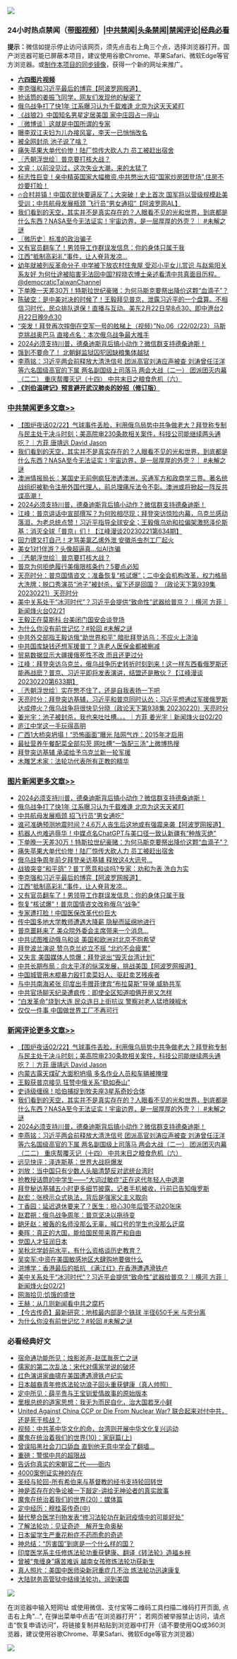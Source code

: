 ![](https://raw.githubusercontent.com/jsvpn/jsproxy/dev/64photo/fqnews-qr.jpg)

<div id="tt">
<h3>24小时热点禁闻（<a href="https://aaa.v2dns.tk/?QAjUl=BgRp5UNKRn&T5Vk=fPVH&Q59Ab=WxGE" target="_blank">带图视频</a>）|<a href="#%E4%B8%AD%E5%85%B1%E7%A6%81%E9%97%BB%E6%9B%B4%E5%A4%9A%E6%96%87%E7%AB%A0">中共禁闻</a>|<a href="#%E5%9B%BE%E7%89%87%E6%96%B0%E9%97%BB%E6%9B%B4%E5%A4%9A%E6%96%87%E7%AB%A0">头条禁闻</a>|<a href="#%E6%96%B0%E9%97%BB%E8%AF%84%E8%AE%BA%E6%9B%B4%E5%A4%9A%E6%96%87%E7%AB%A0">禁闻评论|<a href="#%E5%BF%85%E7%9C%8B%E7%BB%8F%E5%85%B8%E5%A5%BD%E6%96%87">经典必看</a></h3>
<div><b>提示：</b>微信如提示停止访问该网页，须先点击右上角三个点，选择浏览器打开。国产浏览器可能已屏蔽本项目，建议使用谷歌Chrome、苹果Safari、微软Edge等官方浏览器。或<a href="%E5%88%B6%E4%BD%9Cgit%E7%A6%81%E9%97%BB%E9%95%9C%E5%83%8F.md">制作本项目的同步镜像</a>，获得一个新的网址来推广。</div>
<ul>
<li><b><a href="http://d2.v2rss.gq/64.mp4" target="_blank">六四图片视频</a></b></li>
<li><a href="/topimagenews/20230222/1851844.md">李克强和习近平最后的博弈【阿波罗网报道】</a></li>
<li><a href="/cnnews/20230222/1851776.md">抢话筒的姜振飞同学，网友们发现他的秘密了</a></li>
<li><a href="/topimagenews/20230222/1851905.md">俄乌战争打了快1年 江系曝习认为千载难逢 北京为这天天紧盯</a></li>
<li><a href="/yule/20230222/1851752.md">《战狼2》中国知名男星定居美国 家中庄园占一座山</a></li>
<li><a href="/ssgc/20230222/1851757.md">〖微博谈〗这就是中国所谓的专家</a></li>
<li><a href="/yule/20230222/1851881.md">曝李双江夫妇为儿办接风宴，李天一已悄悄改名</a></li>
<li><a href="/sohnews/20230222/1851830.md">被全网封杀 池子说了啥？</a></li>
<li><a href="/topimagenews/20230222/1851875.md">痛失苹果大单代价惨！陆厂惊传大砍人力 员工被赶出宿舍</a></li>
<li><a href="/cbnews/20230222/1851846.md">〖兲朝浮世绘〗普京要打核大战？</a></li>
<li><a href="/sohnews/20230222/1851914.md">文睿：以前没见过，这次失业大潮，来的太猛了</a></li>
<li><a href="/sohnews/20230222/1851921.md">标志性巨变！亲中精英国家大幅撤资.中共憋出大招“国家炒房团登场”,住房不炒要打脸！</a></li>
<li><a href="/sohnews/20230222/1851943.md">🔥合村并镇！中国农民快要逼反了；大突破！史上首次 国军将以营级规模赴美受训；中共航母发展瓶颈 飞行员“男女通招”【阿波罗网AL】</a></li>
<li><a href="/comments/20230222/1851929.md">我们看到的天空，其实并不是真实存在的？人眼看不见的光和世界，到底都是什么东西？NASA至今无法证实！宇宙边界，是一层厚厚的外壳？｜ #未解之谜</a></li>
<li><a href="/bblog/20230222/1851756.md">〖微历史〗标准的政治骗子</a></li>
<li><a href="/topimagenews/20230222/1851788.md">又有官员翻车了！男领导工作群误发信息：你的身体只属于我</a></li>
<li><a href="/topimagenews/20230222/1851815.md">江西“抵制高彩礼”事件，让人脊背发凉…</a></li>
<li><a href="/sohnews/20230222/1851922.md">幼年就被列反革命分子 中学被下放农村住鬼屋  受邓小平女儿赏识 与赵紫阳关系友好 为何仕途被陷害无法回中国?程晓农博士亲述看清中共真面目历程。 @democraticTaiwanChannel</a></li>
<li><a href="/topimagenews/20230222/1851879.md">下单晚一天差30万！特斯拉世纪豪赌：为何马斯克要祭出降价这颗“血滴子”？</a></li>
<li><a href="/sohnews/20230222/1851930.md">陈破空：是中美对决的时候了！王毅拜见普京，泄露习近平的一个盘算。不相信习时代，民众排队退保！直播与互动。美东2月22日早8点30、即中港台2月22日晚9点30</a></li>
<li><a href="/sohnews/20230223/1851990.md">“突发！拜登再次摔倒在空军一号的舷梯上（视频）”No.06（22/02/23）马斯克挑战奥巴马 直接点名：本次俄乌战争最大推手</a></li>
<li><a href="/comments/20230222/1851923.md">2024必须支持川普，德桑迪斯背后搞小动作？微信群支持德桑迪斯！</a></li>
<li><a href="/worldnews/20230222/1851839.md">饿到不要命了！ 北朝鲜监狱囚犯因缺粮集体越狱</a></li>
<li><a href="/comments/20230222/1851878.md">李燕铭：习近平两会前释放大清洗信号 团派高官刘涛应声被查 刘涛曾任汪洋等六名国级高官的下属 两名副国级上司落马 两会大战（二一） 团派团灭内幕（二二） 重庆帮覆灭记（十四） 中共末日之粮食危机（六）</a></li>
<li><b><a href="/comments/20200207/1272816.md" target="_blank">《刘伯温碑记》预言避开武汉肺炎的妙招（修订版）</a></b></li>
</ul>
</div>

<div class="catlist">
<h3><a href="/cbnews/" target="_blank">中共禁闻</a><span><a href="/cbnews/" target="_blank" rel="nofollow">更多文章>></a></span></h3>
<ul>
<li><a href="/comments/20230223/1852009.md" target="_blank">【围炉夜话02/22】气球事件丢脸，利用俄乌局势中共争做老大？拜登称专制与民主处于决斗时刻；美高院审230条款相关案件，科技公司能继续两头通吃？｜方菲 唐靖远 David Jason</a></li>
<li><a href="/comments/20230222/1851929.md" target="_blank">我们看到的天空，其实并不是真实存在的？人眼看不见的光和世界，到底都是什么东西？NASA至今无法证实！宇宙边界，是一层厚厚的外壳？｜ #未解之谜</a></li>
<li><a href="/cbnews/20230222/1851925.md" target="_blank">澳洲情报局长：某国史无前例疯狂渗透澳洲，买通军方和政商学三界。著名统战组织被勒令注册外国代理人，前总理痛斥法令不彰。澳洲或将掀起一阵反共谍高潮！</a></li>
<li><a href="/comments/20230222/1851923.md" target="_blank">2024必须支持川普，德桑迪斯背后搞小动作？微信群支持德桑迪斯！</a></li>
<li><a href="/cbnews/20230222/1851884.md" target="_blank">江峰：普京讲话中宣部撰写？为何败相尽现；拜登突访惊险内幕，乌克兰感动落泪，为老总统点赞！习近平指导全球安全；王毅俄乌劝和拉偏架激怒泽伦斯基：消灭全球「普京」们！【江峰漫谈20230221第634期】</a></li>
<li><a href="/cbnews/20230222/1851880.md" target="_blank">回力镖又打自己！才骂美氯乙烯外泄 安徽杀虫剂工厂起火</a></li>
<li><a href="/cbnews/20230222/1851854.md" target="_blank">美女1对1伴游？头像超逼真…似AI诈骗</a></li>
<li><a href="/cbnews/20230222/1851846.md" target="_blank">〖兲朝浮世绘〗普京要打核大战？</a></li>
<li><a href="/cbnews/20230222/1851816.md" target="_blank">普京为何拒绝履行美俄限核条约？5要点必知</a></li>
<li><a href="/cbnews/20230222/1851787.md" target="_blank">天亮时分：普京国情咨文：准备恢复“核试爆”；二中全会机构改革，权力格局大洗牌；脱口秀演员“池子”被封杀，留下还是回国？ （政论天下第939集 20230221）天亮时分</a></li>
<li><a href="/comments/20230222/1851733.md" target="_blank">美中关系处于“冰河时代”？习近平会提供“致命性”武器给普京？｜横河 方菲｜新闻烽火台02/21</a></li>
<li><a href="/cbnews/20230222/1851711.md" target="_blank">王毅正在莫斯科 台美闭门国安会谈登场</a></li>
<li><a href="/comments/20230222/1851698.md" target="_blank">为什么你没有前世记忆？#轮回 #未解之谜</a></li>
<li><a href="/cbnews/20230222/1851638.md" target="_blank">中共外交部指王毅访俄“助世界和平” 暗批拜登访乌：不应火上浇油</a></li>
<li><a href="/cbnews/20230221/1851583.md" target="_blank">中共国库缺钱还想军援普丁？连老人医保金都被删减</a></li>
<li><a href="/cbnews/20230221/1851510.md" target="_blank">贸易数据显示大疆援俄死性不改 而且还更过分</a></li>
<li><a href="/cbnews/20230221/1851392.md" target="_blank">江峰：拜登突访乌克兰，俄乌战争历史转折时刻到来！这一样东西看俄罗斯还能再战麽？普京、习近平即将发表演讲，结盟还是散伙？【江峰漫谈20230220第633期】</a></li>
<li><a href="/cbnews/20230221/1851388.md" target="_blank">〖兲朝浮世绘〗实在憋不住了，还是自我表扬一下吧</a></li>
<li><a href="/cbnews/20230221/1851333.md" target="_blank">天亮时分：拜登突访基辅，习近平和普京同时认怂；习近平想通过军援俄罗斯达成停火？俄乌战争将很快见分晓（政论天下第938集 20230220）天亮时分</a></li>
<li><a href="/comments/20230221/1851273.md" target="_blank">姜光宇：池子被封杀，我也来吐吐槽。。。｜方菲 姜光宇｜新闻烽火台02/20</a></li>
<li><a href="/cbnews/20230221/1851231.md" target="_blank">庐江中学这一手玩得高明</a></li>
<li><a href="/cbnews/20230220/1851138.md" target="_blank">广西1大桥突坍塌！“恐怖画面”曝光 陆网气炸：2015年才启用</a></li>
<li><a href="/cbnews/20230220/1851097.md" target="_blank">最扯营养午餐配菜全部勾芡 网吐槽“一饭配三汤”上微博热搜</a></li>
<li><a href="/cbnews/20230220/1851081.md" target="_blank">拜登突访基辅 承诺给予乌克兰新一轮军援</a></li>
<li><a href="/cbnews/20230220/1850904.md" target="_blank">木雕艺术家：法轮功代表所有正教的精华</a></li>

</ul>
</div>
<div class="catlist">
<h3><a href="/topimagenews/" target="_blank">图片新闻</a><span><a href="/topimagenews/" target="_blank" rel="nofollow">更多文章>></a></span></h3>
<ul>
<li><a href="/comments/20230222/1851923.md" target="_blank">2024必须支持川普，德桑迪斯背后搞小动作？微信群支持德桑迪斯！</a></li>
<li><a href="/topimagenews/20230222/1851905.md" target="_blank">俄乌战争打了快1年 江系曝习认为千载难逢 北京为这天天紧盯</a></li>
<li><a href="/topimagenews/20230222/1851892.md" target="_blank">中共航母发展瓶颈 招飞行员“男女通吃”</a></li>
<li><a href="/topimagenews/20230222/1851888.md" target="_blank">谁可准确预测地震时间？4.6万人丧生后这地或有强震来袭【阿波罗网报道】</a></li>
<li><a href="/topimagenews/20230222/1851885.md" target="_blank">机器人也难逃辱华！中媒点名ChatGPT与美口径一致认新疆有“种族灭绝”</a></li>
<li><a href="/topimagenews/20230222/1851879.md" target="_blank">下单晚一天差30万！特斯拉世纪豪赌：为何马斯克要祭出降价这颗“血滴子”？</a></li>
<li><a href="/topimagenews/20230222/1851875.md" target="_blank">痛失苹果大单代价惨！陆厂惊传大砍人力 员工被赶出宿舍</a></li>
<li><a href="/topimagenews/20230222/1851866.md" target="_blank">俄乌战争周年前夕拜登亲访基辅 释放这4大讯号…</a></li>
<li><a href="/topimagenews/20230222/1851853.md" target="_blank">战狼突变“和平鸽”？普丁愿意和谈吗?专家：劝和为表 洗白为实</a></li>
<li><a href="/topimagenews/20230222/1851844.md" target="_blank">李克强和习近平最后的博弈【阿波罗网报道】</a></li>
<li><a href="/topimagenews/20230222/1851815.md" target="_blank">江西“抵制高彩礼”事件，让人脊背发凉…</a></li>
<li><a href="/topimagenews/20230222/1851788.md" target="_blank">又有官员翻车了！男领导工作群误发信息：你的身体只属于我</a></li>
<li><a href="/topimagenews/20230222/1851710.md" target="_blank">恢复“核试爆”！普京国情咨文改称俄乌“战争”</a></li>
<li><a href="/topimagenews/20230222/1851706.md" target="_blank">专家遭打脸！中国医保改革代价巨大</a></li>
<li><a href="/topimagenews/20230222/1851689.md" target="_blank">传中国多地大学教师遭遇大降薪 隐秘而延绵地进行</a></li>
<li><a href="/topimagenews/20230222/1851672.md" target="_blank">普京噩耗来了 美众院外委会主席带来一个消息&#8230;</a></li>
<li><a href="/topimagenews/20230222/1851643.md" target="_blank">中共试图推动俄乌和谈 美国和欧洲对北京不抱希望</a></li>
<li><a href="/topimagenews/20230222/1851637.md" target="_blank">拜登波兰演说 赞乌克兰屹立不摇 “北约不会疲累”</a></li>
<li><a href="/topimagenews/20230221/1851582.md" target="_blank">又失言 美国媒体人惊爆：拜登说出“毁灭台湾计划”</a></li>
<li><a href="/topimagenews/20230221/1851550.md" target="_blank">中共长期布局：向太平洋的纵深发展，挑战美国【阿波罗网报道】</a></li>
<li><a href="/topimagenews/20230221/1851480.md" target="_blank">中国城管用木棍暴力殴打卖菜妇人、驱赶卖艺残疾者</a></li>
<li><a href="/topimagenews/20230221/1851466.md" target="_blank">与中共南海紧张 印度出手赠菲律宾“布拉莫斯”导弹 威胁共军</a></li>
<li><a href="/topimagenews/20230221/1851454.md" target="_blank">中共官场聊天纪录遭疯传：即使全区知道咱俩开房又怎样</a></li>
<li><a href="/topimagenews/20230221/1851407.md" target="_blank">“白发革命”烧到大连 民众连日上街抗议 警察对老人猛喷辣椒水</a></li>
<li><a href="/topimagenews/20230221/1851406.md" target="_blank">仅仅一件事 中国做世界工厂不再可行</a></li>

</ul>
</div>
<div class="catlist">
<h3><a href="/comments/" target="_blank">新闻评论</a><span><a href="/comments/" target="_blank" rel="nofollow">更多文章>></a></span></h3>
<ul>
<li><a href="/comments/20230223/1852009.md" target="_blank">【围炉夜话02/22】气球事件丢脸，利用俄乌局势中共争做老大？拜登称专制与民主处于决斗时刻；美高院审230条款相关案件，科技公司能继续两头通吃？｜方菲 唐靖远 David Jason</a></li>
<li><a href="/comments/20230222/1851954.md" target="_blank">内蒙古露天煤矿大面积坍塌 多名作业人员和车辆被掩埋</a></li>
<li><a href="/comments/20230222/1851953.md" target="_blank">王毅获普京接见 狂赞中俄关系“稳如泰山”</a></li>
<li><a href="/comments/20230222/1851935.md" target="_blank">史诗级缠绵！哈伯捕捉到牧夫座3星系奇妙合体</a></li>
<li><a href="/comments/20230222/1851929.md" target="_blank">我们看到的天空，其实并不是真实存在的？人眼看不见的光和世界，到底都是什么东西？NASA至今无法证实！宇宙边界，是一层厚厚的外壳？｜ #未解之谜</a></li>
<li><a href="/comments/20230222/1851923.md" target="_blank">2024必须支持川普，德桑迪斯背后搞小动作？微信群支持德桑迪斯！</a></li>
<li><a href="/comments/20230222/1851878.md" target="_blank">李燕铭：习近平两会前释放大清洗信号 团派高官刘涛应声被查 刘涛曾任汪洋等六名国级高官的下属 两名副国级上司落马 两会大战（二一） 团派团灭内幕（二二） 重庆帮覆灭记（十四） 中共末日之粮食危机（六）</a></li>
<li><a href="/comments/20230222/1851834.md" target="_blank">远见快评：泽连斯基：世界大战将爆发</a></li>
<li><a href="/comments/20230222/1851821.md" target="_blank">刘放：当中国只有少数人头脑清楚反对武统台湾时</a></li>
<li><a href="/comments/20230222/1851820.md" target="_blank">抢教授话筒的中学生——“大词过敏症”正在这代年轻人中退潮</a></li>
<li><a href="/comments/20230222/1851819.md" target="_blank">拜登秘访基辅五小时更多细节披露，记者手机被收，行前已告知俄罗斯</a></li>
<li><a href="/comments/20230222/1851799.md" target="_blank">赵宏：张榜示众式执法，背后是强家父主义取向</a></li>
<li><a href="/comments/20230222/1851798.md" target="_blank">丁香园：延迟退休要来了？医生：担心30年后管不动20张床</a></li>
<li><a href="/comments/20230222/1851797.md" target="_blank">赵君朔：俄乌战争周年：普京坚决以拖待变</a></li>
<li><a href="/comments/20230222/1851796.md" target="_blank">龅牙赵：被轰的名师没那么无辜，喊口号的学生也没那么迂腐</a></li>
<li><a href="/comments/20230222/1851795.md" target="_blank">秦晖：真正的大国，能给国民带来尊严和自由</a></li>
<li><a href="/comments/20230222/1851786.md" target="_blank">党国人才狂润日本</a></li>
<li><a href="/comments/20230222/1851736.md" target="_blank">吴秋北学龄前水平，有什么资格谈历史教育？</a></li>
<li><a href="/comments/20230222/1851735.md" target="_blank">吴奕军:中资在美国敏感地区大肆购地要做什么</a></li>
<li><a href="/comments/20230222/1851734.md" target="_blank">洪博学：香港最后的抵抗 《满江红》在香港遭遇滑铁卢</a></li>
<li><a href="/comments/20230222/1851733.md" target="_blank">美中关系处于“冰河时代”？习近平会提供“致命性”武器给普京？｜横河 方菲｜新闻烽火台02/21</a></li>
<li><a href="/comments/20230222/1851717.md" target="_blank">网海拾贝:饥饿的盛世</a></li>
<li><a href="/comments/20230222/1851716.md" target="_blank">王赫：从几则新闻看中共之腐朽</a></li>
<li><a href="/comments/20230222/1851709.md" target="_blank">【今古传奇】最新研究：地核最内部是个铁球 半径650千米 与壳分离</a></li>
<li><a href="/comments/20230222/1851698.md" target="_blank">为什么你没有前世记忆？#轮回 #未解之谜</a></li>

</ul>
</div>

<div class="catlist">
<h3>必看经典好文</h3>
<ul>
<li><a href="/tculture/20151001/455916.md" target="_blank">宿命通功能所见：烛影斧声-赵匡胤死亡之谜</a></li>
<li><a href="/tculture/20181126/1037279.md" target="_blank">儒家的第二次乱法：宋代对儒家学说的破坏</a></li>
<li><a href="/lishi/20140517/664349.md" target="_blank">红色演讲家曲啸在美国遭遇滑铁卢纪实</a></li>
<li><a href="/comments/20211023/1642745.md" target="_blank">日本越裔青年修炼法轮功浪子回头重获健康（真人帅照）</a></li>
<li><a href="/comments/20200616/1345658.md" target="_blank">定中所见：薛平贵与王宝钏爱情故事的原始版本</a></li>
<li><a href="/tculture/20171201/863884.md" target="_blank">里根总统的道家思想：我无为而民自化，治大国若烹小鲜</a></li>
<li><a href="/comments/20200820/1451960.md" target="_blank">United Against China CCP or Die From Nuclear War? 联合起来对付中共，还是死于核战？</a></li>
<li><a href="/comments/20220119/1681422.md" target="_blank">视频：中共革中华文化的命，台湾则开展中华文化复兴运动</a></li>
<li><a href="/topimagenews/20180529/950153.md" target="_blank">魔鬼在统治着我们的世界(10)：家庭篇(上)</a></li>
<li><a href="/topimagenews/20200928/1404412.md" target="_blank">曾误陷黑社会刀口舔血 直到他无意中学会了翻墙&#8230;</a></li>
<li><a href="/comments/20200717/1362287.md" target="_blank">重磅：警惕中共的超限战</a></li>
<li><a href="/lifebaike/20221107/1807601.md" target="_blank">告诉你真实的宋朝官二代——衙内</a></li>
<li><a href="/lifebaike/20201113/1430218.md" target="_blank">4000案例证实神的存在</a></li>
<li><a href="/comments/20220503/1727836.md" target="_blank">圣经与轮回-所有希伯来与基督教的经书支持轮回转世</a></li>
<li><a href="/tculture/20120629/35483.md" target="_blank">神是否存在的争论被一下敲定-讲给无神论者的真实故事</a></li>
<li><a href="/comments/20180725/976787.md" target="_blank">魔鬼在统治着我们的世界(20)：媒体篇</a></li>
<li><a href="/tculture/xiulian/20151105/467870.md" target="_blank">定中经历：穆桂英传奇(中)</a></li>
<li><a href="/comments/20210720/1518906.md" target="_blank">替代整合医学刊物发表“修习法轮功在新冠疫情中的可能好处”</a></li>
<li><a href="/comments/20200307/1289968.md" target="_blank">了解法轮功：见证奇迹　解开生命奥秘</a></li>
<li><a href="/comments/20210324/1511732.md" target="_blank">日本留学生严重花粉症不药而愈的奇迹</a></li>
<li><a href="/comments/20211016/1639471.md" target="_blank">神总结：“厉害国”到底是一个什么样的国？</a></li>
<li><a href="/comments/20220416/1720335.md" target="_blank">印度医学系主任修炼法轮功重获健康、翻译《转法轮》造福乡梓</a></li>
<li><a href="/comments/20211125/1657403.md" target="_blank">曾被“鬼缠身”痛苦难诉 越南女孩修炼法轮功获新生</a></li>
<li><a href="/comments/20210215/1487728.md" target="_blank">真人照片：美国中医师染新冠重症几不治 炼法轮功迅速康复</a></li>
<li><a href="/cbnews/20220713/1757692.md" target="_blank">大陆财务高管狱中结缘法轮功，润到美国</a></li>

</ul>
</div>

![](https://raw.githubusercontent.com/jsvpn/jsproxy/dev/64photo/fqnews-qr.jpg)

在浏览器中输入短网址 或使用微信、支付宝等二维码工具扫描二维码打开页面, 点击右上角"...", 在弹出菜单中点击“在浏览器打开”； 若网页被举报禁止访问，请点击“恢复申请访问”，将链接复制并粘贴到浏览器中打开（请不要使用QQ或360浏览器，建议使用谷歌Chrome、苹果Safari、微软Edge等官方浏览器）

![](https://raw.githubusercontent.com/jsvpn/jsproxy/dev/64photo/wx.jpg)